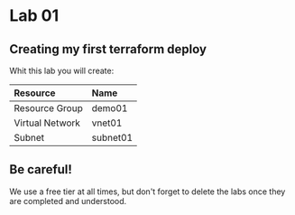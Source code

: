 # Lab 01

## Creating my first terraform deploy

Whit this lab you will create:

| Resource  | Name  |
|:----------|:----------|
| Resource Group   | demo01   |
| Virtual Network    | vnet01   |
| Subnet    | subnet01    |

## Be careful!

We use a free tier at all times, but don't forget to delete the labs once they are completed and understood.
